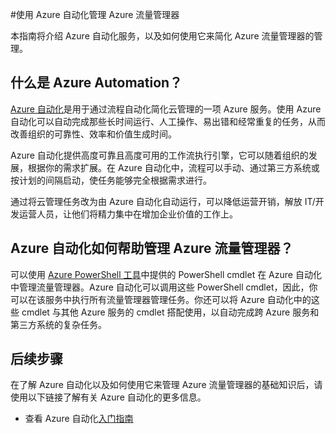 <properties 
 pageTitle="使用 Azure 自动化管理 Azure 流量管理器" 
 description="了解如何使用 Azure 自动化服务来管理 Azure 流量管理器。" 
 services="traffic-manager, automation" 
 documentationCenter="" 
 authors="eamonoreilly" 
 manager="adinah" 
 editor=""/>

<tags 
 ms.service="traffic-manager" 
 ms.date="08/12/2015" 
 wacn.date="10/03/2015"/>


#使用 Azure 自动化管理 Azure 流量管理器

本指南将介绍 Azure 自动化服务，以及如何使用它来简化 Azure 流量管理器的管理。

## 什么是 Azure Automation？

[Azure 自动化](/home/features/automation/)是用于通过流程自动化简化云管理的一项 Azure 服务。使用 Azure 自动化可以自动完成那些长时间运行、人工操作、易出错和经常重复的任务，从而改善组织的可靠性、效率和价值生成时间。

Azure 自动化提供高度可靠且高度可用的工作流执行引擎，它可以随着组织的发展，根据你的需求扩展。在 Azure 自动化中，流程可以手动、通过第三方系统或按计划的间隔启动，使任务能够完全根据需求进行。

通过将云管理任务改为由 Azure 自动化自动运行，可以降低运营开销，解放 IT/开发运营人员，让他们将精力集中在增加企业价值的工作上。


## Azure 自动化如何帮助管理 Azure 流量管理器？

可以使用 [Azure PowerShell 工具](https://msdn.microsoft.com/zh-CN/library/azure/jj156055.aspx)中提供的 PowerShell cmdlet 在 Azure 自动化中管理流量管理器。Azure 自动化可以调用这些 PowerShell cmdlet，因此，你可以在该服务中执行所有流量管理器管理任务。你还可以将 Azure 自动化中的这些 cmdlet 与其他 Azure 服务的 cmdlet 搭配使用，以自动完成跨 Azure 服务和第三方系统的复杂任务。


## 后续步骤

在了解 Azure 自动化以及如何使用它来管理 Azure 流量管理器的基础知识后，请使用以下链接了解有关 Azure 自动化的更多信息。

* 查看 Azure 自动化[入门指南](/documentation/articles/automation-create-runbook-from-samples)

<!---HONumber=71-->